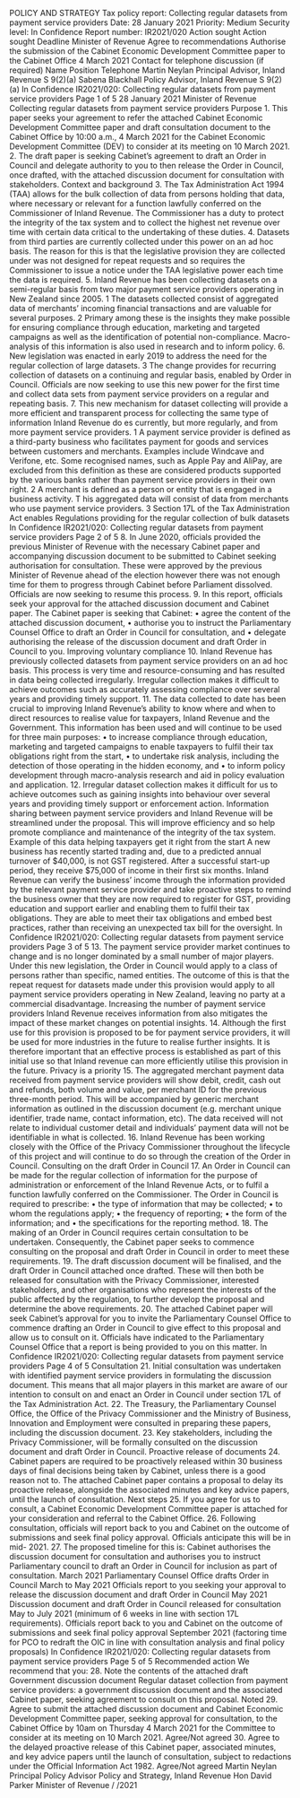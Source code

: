 POLICY AND STRATEGY Tax policy report: Collecting regular datasets from payment service providers Date: 28 January 2021 Priority: Medium Security level: In Confidence Report number: IR2021/020 Action sought Action sought Deadline Minister of Revenue Agree to recommendations Authorise the submission of the Cabinet Economic Development Committee paper to the Cabinet Office 4 March 2021 Contact for telephone discussion (if required) Name Position Telephone Martin Neylan Principal Advisor, Inland Revenue S 9(2)(a) Sabena Blackhall Policy Advisor, Inland Revenue S 9(2)(a) In Confidence IR2021/020: Collecting regular datasets from payment service providers Page 1 of 5 28 January 2021 Minister of Revenue Collecting regular datasets from payment service providers Purpose 1. This paper seeks your agreement to refer the attached Cabinet Economic Development Committee paper and draft consultation document to the Cabinet Office by 10:00 a.m., 4 March 2021 for the Cabinet Economic Development Committee (DEV) to consider at its meeting on 10 March 2021. 2. The draft paper is seeking Cabinet’s agreement to draft an Order in Council and delegate authority to you to then release the Order in Council, once drafted, with the attached discussion document for consultation with stakeholders. Context and background 3. The Tax Administration Act 1994 (TAA) allows for the bulk collection of data from persons holding that data, where necessary or relevant for a function lawfully conferred on the Commissioner of Inland Revenue. The Commissioner has a duty to protect the integrity of the tax system and to collect the highest net revenue over time with certain data critical to the undertaking of these duties. 4. Datasets from third parties are currently collected under this power on an ad hoc basis. The reason for this is that the legislative provision they are collected under was not designed for repeat requests and so requires the Commissioner to issue a notice under the TAA legislative power each time the data is required. 5. Inland Revenue has been collecting datasets on a semi-regular basis from two major payment service providers operating in New Zealand since 2005. 1 The datasets collected consist of aggregated data of merchants’ incoming financial transactions and are valuable for several purposes. 2 Primary among these is the insights they make possible for ensuring compliance through education, marketing and targeted campaigns as well as the identification of potential non-compliance. Macro-analysis of this information is also used in research and to inform policy. 6. New legislation was enacted in early 2019 to address the need for the regular collection of large datasets. 3 The change provides for recurring collection of datasets on a continuing and regular basis, enabled by Order in Council. Officials are now seeking to use this new power for the first time and collect data sets from payment service providers on a regular and repeating basis. 7. This new mechanism for dataset collecting will provide a more efficient and transparent process for collecting the same type of information Inland Revenue do es currently, but more regularly, and from more payment service providers. 1 A payment service provider is defined as a third-party business who facilitates payment for goods and services between customers and merchants. Examples include Windcave and Verifone, etc. Some recognised names, such as Apple Pay and AliPay, are excluded from this definition as these are considered products supported by the various banks rather than payment service providers in their own right. 2 A merchant is defined as a person or entity that is engaged in a business activity. T his aggregated data will consist of data from merchants who use payment service providers. 3 Section 17L of the Tax Administration Act enables Regulations providing for the regular collection of bulk datasets In Confidence IR2021/020: Collecting regular datasets from payment service providers Page 2 of 5 8. In June 2020, officials provided the previous Minister of Revenue with the necessary Cabinet paper and accompanying discussion document to be submitted to Cabinet seeking authorisation for consultation. These were approved by the previous Minister of Revenue ahead of the election however there was not enough time for them to progress through Cabinet before Parliament dissolved. Officials are now seeking to resume this process. 9. In this report, officials seek your approval for the attached discussion document and Cabinet paper. The Cabinet paper is seeking that Cabinet: • agree the content of the attached discussion document, • authorise you to instruct the Parliamentary Counsel Office to draft an Order in Council for consultation, and • delegate authorising the release of the discussion document and draft Order in Council to you. Improving voluntary compliance 10. Inland Revenue has previously collected datasets from payment service providers on an ad hoc basis. This process is very time and resource-consuming and has resulted in data being collected irregularly. Irregular collection makes it difficult to achieve outcomes such as accurately assessing compliance over several years and providing timely support. 11. The data collected to date has been crucial to improving Inland Revenue’s ability to know where and when to direct resources to realise value for taxpayers, Inland Revenue and the Government. This information has been used and will continue to be used for three main purposes: • to increase compliance through education, marketing and targeted campaigns to enable taxpayers to fulfil their tax obligations right from the start, • to undertake risk analysis, including the detection of those operating in the hidden economy, and • to inform policy development through macro-analysis research and aid in policy evaluation and application. 12. Irregular dataset collection makes it difficult for us to achieve outcomes such as gaining insights into behaviour over several years and providing timely support or enforcement action. Information sharing between payment service providers and Inland Revenue will be streamlined under the proposal. This will improve efficiency and so help promote compliance and maintenance of the integrity of the tax system. Example of this data helping taxpayers get it right from the start A new business has recently started trading and, due to a predicted annual turnover of $40,000, is not GST registered. After a successful start-up period, they receive $75,000 of income in their first six months. Inland Revenue can verify the business’ income through the information provided by the relevant payment service provider and take proactive steps to remind the business owner that they are now required to register for GST, providing education and support earlier and enabling them to fulfil their tax obligations. They are able to meet their tax obligations and embed best practices, rather than receiving an unexpected tax bill for the oversight. In Confidence IR2021/020: Collecting regular datasets from payment service providers Page 3 of 5 13. The payment service provider market continues to change and is no longer dominated by a small number of major players. Under this new legislation, the Order in Council would apply to a class of persons rather than specific, named entities. The outcome of this is that the repeat request for datasets made under this provision would apply to all payment service providers operating in New Zealand, leaving no party at a commercial disadvantage. Increasing the number of payment service providers Inland Revenue receives information from also mitigates the impact of these market changes on potential insights. 14. Although the first use for this provision is proposed to be for payment service providers, it will be used for more industries in the future to realise further insights. It is therefore important that an effective process is established as part of this initial use so that Inland revenue can more efficiently utilise this provision in the future. Privacy is a priority 15. The aggregated merchant payment data received from payment service providers will show debit, credit, cash out and refunds, both volume and value, per merchant ID for the previous three-month period. This will be accompanied by generic merchant information as outlined in the discussion document (e.g. merchant unique identifier, trade name, contact information, etc). The data received will not relate to individual customer detail and individuals’ payment data will not be identifiable in what is collected. 16. Inland Revenue has been working closely with the Office of the Privacy Commissioner throughout the lifecycle of this project and will continue to do so through the creation of the Order in Council. Consulting on the draft Order in Council 17. An Order in Council can be made for the regular collection of information for the purpose of administration or enforcement of the Inland Revenue Acts, or to fulfil a function lawfully conferred on the Commissioner. The Order in Council is required to prescribe: • the type of information that may be collected; • to whom the regulations apply; • the frequency of reporting; • the form of the information; and • the specifications for the reporting method. 18. The making of an Order in Council requires certain consultation to be undertaken. Consequently, the Cabinet paper seeks to commence consulting on the proposal and draft Order in Council in order to meet these requirements. 19. The draft discussion document will be finalised, and the draft Order in Council attached once drafted. These will then both be released for consultation with the Privacy Commissioner, interested stakeholders, and other organisations who represent the interests of the public affected by the regulation, to further develop the proposal and determine the above requirements. 20. The attached Cabinet paper will seek Cabinet’s approval for you to invite the Parliamentary Counsel Office to commence drafting an Order in Council to give effect to this proposal and allow us to consult on it. Officials have indicated to the Parliamentary Counsel Office that a report is being provided to you on this matter. In Confidence IR2021/020: Collecting regular datasets from payment service providers Page 4 of 5 Consultation 21. Initial consultation was undertaken with identified payment service providers in formulating the discussion document. This means that all major players in this market are aware of our intention to consult on and enact an Order in Council under section 17L of the Tax Administration Act. 22. The Treasury, the Parliamentary Counsel Office, the Office of the Privacy Commissioner and the Ministry of Business, Innovation and Employment were consulted in preparing these papers, including the discussion document. 23. Key stakeholders, including the Privacy Commissioner, will be formally consulted on the discussion document and draft Order in Council. Proactive release of documents 24. Cabinet papers are required to be proactively released within 30 business days of final decisions being taken by Cabinet, unless there is a good reason not to. The attached Cabinet paper contains a proposal to delay its proactive release, alongside the associated minutes and key advice papers, until the launch of consultation. Next steps 25. If you agree for us to consult, a Cabinet Economic Development Committee paper is attached for your consideration and referral to the Cabinet Office. 26. Following consultation, officials will report back to you and Cabinet on the outcome of submissions and seek final policy approval. Officials anticipate this will be in mid- 2021. 27. The proposed timeline for this is: Cabinet authorises the discussion document for consultation and authorises you to instruct Parliamentary council to draft an Order in Council for inclusion as part of consultation. March 2021 Parliamentary Counsel Office drafts Order in Council March to May 2021 Officials report to you seeking your approval to release the discussion document and draft Order in Council May 2021 Discussion document and draft Order in Council released for consultation May to July 2021 (minimum of 6 weeks in line with section 17L requirements). Officials report back to you and Cabinet on the outcome of submissions and seek final policy approval September 2021 (factoring time for PCO to redraft the OIC in line with consultation analysis and final policy proposals) In Confidence IR2021/020: Collecting regular datasets from payment service providers Page 5 of 5 Recommended action We recommend that you: 28. Note the contents of the attached draft Government discussion document Regular dataset collection from payment service providers: a government discussion document and the associated Cabinet paper, seeking agreement to consult on this proposal. Noted 29. Agree to submit the attached discussion document and Cabinet Economic Development Committee paper, seeking approval for consultation, to the Cabinet Office by 10am on Thursday 4 March 2021 for the Committee to consider at its meeting on 10 March 2021. Agree/Not agreed 30. Agree to the delayed proactive release of this Cabinet paper, associated minutes, and key advice papers until the launch of consultation, subject to redactions under the Official Information Act 1982. Agree/Not agreed Martin Neylan Principal Policy Advisor Policy and Strategy, Inland Revenue Hon David Parker Minister of Revenue / /2021
